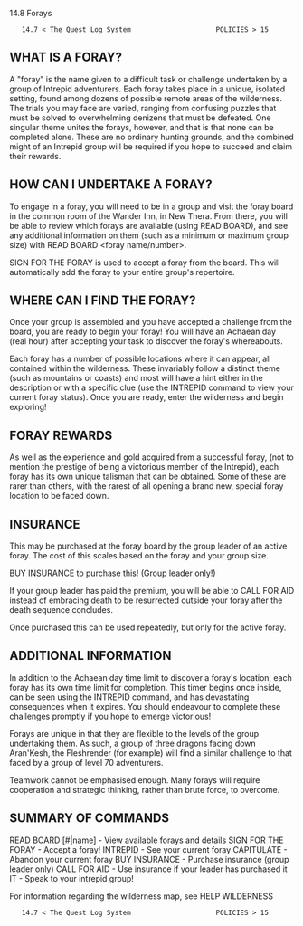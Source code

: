 14.8 Forays

       14.7 < The Quest Log System                     POLICIES > 15

WHAT IS A FORAY?
----------------

A "foray" is the name given to a difficult task or challenge undertaken by a
group of Intrepid adventurers. Each foray takes place in a unique, isolated
setting, found among dozens of possible remote areas of the wilderness. The
trials you may face are varied, ranging from confusing puzzles that must be
solved to overwhelming denizens that must be defeated. One singular theme unites
the forays, however, and that is that none can be completed alone. These are no
ordinary hunting grounds, and the combined might of an Intrepid group will be
required if you hope to succeed and claim their rewards.

HOW CAN I UNDERTAKE A FORAY?
---------------------

To engage in a foray, you will need to be in a group and visit the foray board
in the common room of the Wander Inn, in New Thera. From there, you will be able
to review which forays are available (using READ BOARD), and see any additional
information on them (such as a minimum or maximum group size) with READ BOARD
<foray name/number>.

SIGN FOR THE <foray> FORAY is used to accept a foray from the board. This will
automatically add the foray to your entire group's repertoire.

WHERE CAN I FIND THE FORAY?
---------------------------

Once your group is assembled and you have accepted a challenge from the board,
you are ready to begin your foray! You will have an Achaean day (real hour)
after accepting your task to discover the foray's whereabouts.

Each foray has a number of possible locations where it can appear, all contained
within the wilderness. These invariably follow a distinct theme (such as
mountains or coasts) and most will have a hint either in the description or with
a specific clue (use the INTREPID command to view your current foray status).
Once you are ready, enter the wilderness and begin exploring!

FORAY REWARDS
-------------

As well as the experience and gold acquired from a successful foray, (not to
mention the prestige of being a victorious member of the Intrepid), each foray
has its own unique talisman that can be obtained. Some of these are rarer than
others, with the rarest of all opening a brand new, special foray location to be
faced down.

INSURANCE
---------

This may be purchased at the foray board by the group leader of an active
foray. The cost of this scales based on the foray and your group size.

BUY INSURANCE to purchase this! (Group leader only!)

If your group leader has paid the premium, you will be able to CALL FOR AID
instead of embracing death to be resurrected outside your foray after the death
sequence concludes.

Once purchased this can be used repeatedly, but only for the active foray.

ADDITIONAL INFORMATION
----------------------

In addition to the Achaean day time limit to discover a foray's location, each
foray has its own time limit for completion. This timer begins once inside, can
be seen using the INTREPID command, and has devastating consequences when it
expires. You should endeavour to complete these challenges promptly if you hope
to emerge victorious!

Forays are unique in that they are flexible to the levels of the group
undertaking them. As such, a group of three dragons facing down Aran'Kesh, the
Fleshrender (for example) will find a similar challenge to that faced by a group
of level 70 adventurers.

Teamwork cannot be emphasised enough. Many forays will require cooperation and
strategic thinking, rather than brute force, to overcome.

SUMMARY OF COMMANDS
-------------------

READ BOARD [#|name]         - View available forays and details
SIGN FOR THE <foray> FORAY  - Accept a foray!
INTREPID                    - See your current foray
CAPITULATE                  - Abandon your current foray
BUY INSURANCE               - Purchase insurance (group leader only)
CALL FOR AID                - Use insurance if your leader has purchased it
IT <stuff>                  - Speak to your intrepid group!

For information regarding the wilderness map, see HELP WILDERNESS

       14.7 < The Quest Log System                     POLICIES > 15

